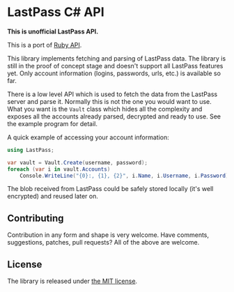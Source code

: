 LastPass C# API
===============

**This is unofficial LastPass API.**

This is a port of [Ruby API](https://github.com/detunized/lastpass-ruby).

This library implements fetching and parsing of LastPass data.  The library is
still in the proof of concept stage and doesn't support all LastPass features
yet.  Only account information (logins, passwords, urls, etc.) is available so
far.

There is a low level API which is used to fetch the data from the LastPass
server and parse it. Normally this is not the one you would want to use. What
you want is the `Vault` class which hides all the complexity and exposes all
the accounts already parsed, decrypted and ready to use. See the example
program for detail.

A quick example of accessing your account information:

```csharp
using LastPass;

var vault = Vault.Create(username, password);
foreach (var i in vault.Accounts)
    Console.WriteLine("{0}:, {1}, {2}", i.Name, i.Username, i.Password);
```

The blob received from LastPass could be safely stored locally (it's well
encrypted) and reused later on.


Contributing
------------

Contribution in any form and shape is very welcome.  Have comments,
suggestions, patches, pull requests?  All of the above are welcome.


License
-------

The library is released under [the MIT
license](http://www.opensource.org/licenses/mit-license.php).

